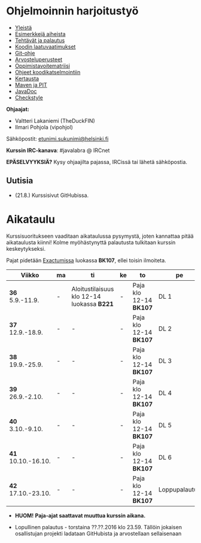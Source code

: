 # Ohjelmoinnin harjoitustyö
* [Yleistä](ohjeet/Yleista.md)
* [Esimerkkejä aiheista](ohjeet/Esimerkkeja-aiheista.md)
* [Tehtävät ja palautus](ohjeet/Tehtavat-ja-palautus.md)
* [Koodin laatuvaatimukset](ohjeet/Koodin-laatuvaatimukset.md)
* [Git-ohje](ohjeet/Git-ohje.md)
* [Arvosteluperusteet](ohjeet/Arvosteluperusteet.md)
* [Oppimistavoitematriisi](http://www.cs.helsinki.fi/courses/58160/matriisi)
* [Ohjeet koodikatselmointiin](ohjeet/Koodikatselmointi.md)
* [Kertausta](ohjeet/Kertausta.md)
* [Maven ja PIT](ohjeet/Maven-ja-PIT.md)
* [JavaDoc](ohjeet/JavaDoc.md)
* [Checkstyle](ohjeet/Checkstyle.md)

**Ohjaajat:**
* Valtteri Lakaniemi (TheDuckFIN)
* Ilmari Pohjola (vipohjol)

Sähköpostit: etunimi.sukunimi@helsinki.fi

**Kurssin IRC-kanava**:
\#javalabra @ IRCnet

**EPÄSELVYYKSIÄ?** Kysy ohjaajilta pajassa, IRCissä tai lähetä sähköpostia.

## Uutisia

* (21.8.) Kurssisivut GitHubissa. 

# Aikataulu

Kurssisuoritukseen vaaditaan aikataulussa pysymystä, joten kannattaa pitää aikataulusta kiinni! Kolme myöhästynyttä palautusta tulkitaan kurssin keskeytykseksi.

Pajat pidetään [Exactumissa](http://www.helsinki.fi/teknos/opetustilat/kumpula/gh2b/default.htm) luokassa **BK107**, ellei toisin ilmoiteta.

| Viikko | ma | ti | ke | to | pe | la | su |
| --- | --- | --- | --- | --- | --- | --- | --- |
| **36** <br> 5.9.-11.9. | - | Aloitustilaisuus klo 12-14 luokassa **B221** | - | Paja klo 12-14 **BK107** | DL 1 | - | - |
| **37** <br> 12.9.-18.9. | - | - | - | Paja klo 12-14 **BK107** | DL 2 | - | - |
| **38** <br> 19.9.-25.9.  | - | - | - | Paja klo 12-14 **BK107** | DL 3 | - | - |
| **39** <br> 26.9.-2.10.  | - | - | - | Paja klo 12-14 **BK107** | DL 4 | - | - |
| **40** <br> 3.10.-9.10. | - | - | - | Paja klo 12-14 **BK107** | DL 5 | - | - |
| **41** <br> 10.10.-16.10. | - | - | - | Paja klo 12-14 **BK107** | DL 6 | - | - |
| **42** <br> 17.10.-23.10. | - | - | - | Paja klo 12-14 **BK107** | Loppupalautus | - | - |

* **HUOM!** **Paja-ajat saattavat muuttua kurssin aikana.**

* Lopullinen palautus - torstaina ??.??.2016 klo 23.59. Tällöin jokaisen osallistujan projekti ladataan GitHubista ja arvostellaan sellaisenaan
